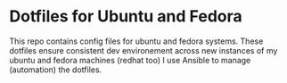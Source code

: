 # Dotfiles for Ubuntu and Fedora
This repo contains config files for ubuntu and fedora systems. These dotfiles ensure consistent dev environement across new instances of my ubuntu and fedora machines (redhat too)
I use Ansible to manage (automation) the dotfiles. 
